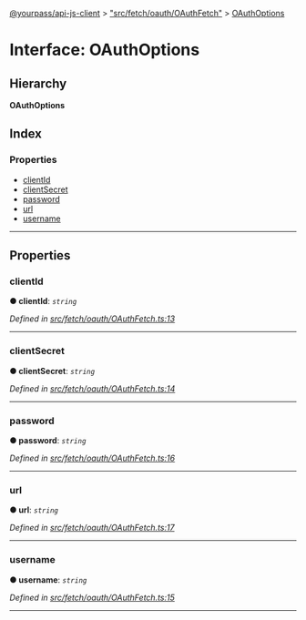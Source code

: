 [@yourpass/api-js-client](../README.md) > ["src/fetch/oauth/OAuthFetch"](../modules/_src_fetch_oauth_oauthfetch_.md) > [OAuthOptions](../interfaces/_src_fetch_oauth_oauthfetch_.oauthoptions.md)

# Interface: OAuthOptions

## Hierarchy

**OAuthOptions**

## Index

### Properties

* [clientId](_src_fetch_oauth_oauthfetch_.oauthoptions.md#clientid)
* [clientSecret](_src_fetch_oauth_oauthfetch_.oauthoptions.md#clientsecret)
* [password](_src_fetch_oauth_oauthfetch_.oauthoptions.md#password)
* [url](_src_fetch_oauth_oauthfetch_.oauthoptions.md#url)
* [username](_src_fetch_oauth_oauthfetch_.oauthoptions.md#username)

---

## Properties

<a id="clientid"></a>

###  clientId

**● clientId**: *`string`*

*Defined in [src/fetch/oauth/OAuthFetch.ts:13](https://github.com/yourpass/yourpass-api-js-client/blob/da1be9c/src/fetch/oauth/OAuthFetch.ts#L13)*

___
<a id="clientsecret"></a>

###  clientSecret

**● clientSecret**: *`string`*

*Defined in [src/fetch/oauth/OAuthFetch.ts:14](https://github.com/yourpass/yourpass-api-js-client/blob/da1be9c/src/fetch/oauth/OAuthFetch.ts#L14)*

___
<a id="password"></a>

###  password

**● password**: *`string`*

*Defined in [src/fetch/oauth/OAuthFetch.ts:16](https://github.com/yourpass/yourpass-api-js-client/blob/da1be9c/src/fetch/oauth/OAuthFetch.ts#L16)*

___
<a id="url"></a>

###  url

**● url**: *`string`*

*Defined in [src/fetch/oauth/OAuthFetch.ts:17](https://github.com/yourpass/yourpass-api-js-client/blob/da1be9c/src/fetch/oauth/OAuthFetch.ts#L17)*

___
<a id="username"></a>

###  username

**● username**: *`string`*

*Defined in [src/fetch/oauth/OAuthFetch.ts:15](https://github.com/yourpass/yourpass-api-js-client/blob/da1be9c/src/fetch/oauth/OAuthFetch.ts#L15)*

___

